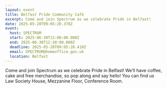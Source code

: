 ```yaml
---
layout: event
title: Belfast Pride Community Café
excerpt: Come and join Spectrum as we celebrate Pride in Belfast!
date: 2025-05-28T09:05:20.378Z
event:
  host: SPECTRUM
  start: 2025-06-30T12:00:00.000Z
  end: 2025-06-30T12:30:00.000Z
  deadline: 2025-05-28T09:05:20.418Z
  email: SPECTRUM@homeoffice.gov.uk
  location: Belfast
---
```

Come and join Spectrum as we celebrate Pride in Belfast! We’ll have coffee, cake and free merchandise, so pop along and say hello! You can find us Law Society House, Mezzanine Floor, Conference Room.